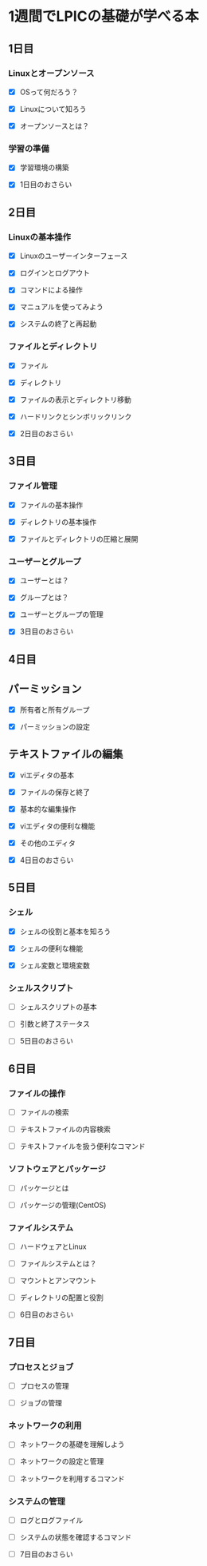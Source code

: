 # 1週間でLPICの基礎が学べる本

## 1日目

### Linuxとオープンソース

- [x] OSって何だろう？

- [x] Linuxについて知ろう

- [x] オープンソースとは？

### 学習の準備

- [x] 学習環境の構築

- [x] 1日目のおさらい

## 2日目

### Linuxの基本操作

- [x] Linuxのユーザーインターフェース

- [x] ログインとログアウト

- [x] コマンドによる操作

- [x] マニュアルを使ってみよう

- [x] システムの終了と再起動

### ファイルとディレクトリ

- [x] ファイル

- [x] ディレクトリ

- [x] ファイルの表示とディレクトリ移動

- [x] ハードリンクとシンボリックリンク

- [x] 2日目のおさらい

## 3日目

### ファイル管理

- [x] ファイルの基本操作

- [x] ディレクトリの基本操作

- [x] ファイルとディレクトリの圧縮と展開

### ユーザーとグループ

- [x] ユーザーとは？

- [x] グループとは？

- [x] ユーザーとグループの管理

- [x] 3日目のおさらい

## 4日目

## パーミッション

- [x] 所有者と所有グループ

- [x] パーミッションの設定

## テキストファイルの編集

- [x] viエディタの基本

- [x] ファイルの保存と終了

- [x] 基本的な編集操作

- [x] viエディタの便利な機能

- [x] その他のエディタ

- [x] 4日目のおさらい

## 5日目

### シェル

- [x] シェルの役割と基本を知ろう

- [x] シェルの便利な機能

- [x] シェル変数と環境変数

### シェルスクリプト

- [ ] シェルスクリプトの基本

- [ ] 引数と終了ステータス

- [ ] 5日目のおさらい

## 6日目

### ファイルの操作

- [ ] ファイルの検索

- [ ] テキストファイルの内容検索

- [ ] テキストファイルを扱う便利なコマンド

### ソフトウェアとパッケージ

- [ ] パッケージとは

- [ ] パッケージの管理(CentOS)

### ファイルシステム

- [ ] ハードウェアとLinux

- [ ] ファイルシステムとは？

- [ ] マウントとアンマウント

- [ ] ディレクトリの配置と役割

- [ ] 6日目のおさらい

## 7日目

### プロセスとジョブ

- [ ] プロセスの管理

- [ ] ジョブの管理

### ネットワークの利用

- [ ] ネットワークの基礎を理解しよう

- [ ] ネットワークの設定と管理

- [ ] ネットワークを利用するコマンド

### システムの管理

- [ ] ログとログファイル

- [ ] システムの状態を確認するコマンド

- [ ] 7日目のおさらい




































